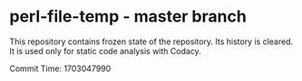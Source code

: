 # perl-file-temp - master branch

This repository contains frozen state of the repository.
Its history is cleared. It is used only for static code
analysis with Codacy.

Commit Time: 1703047990